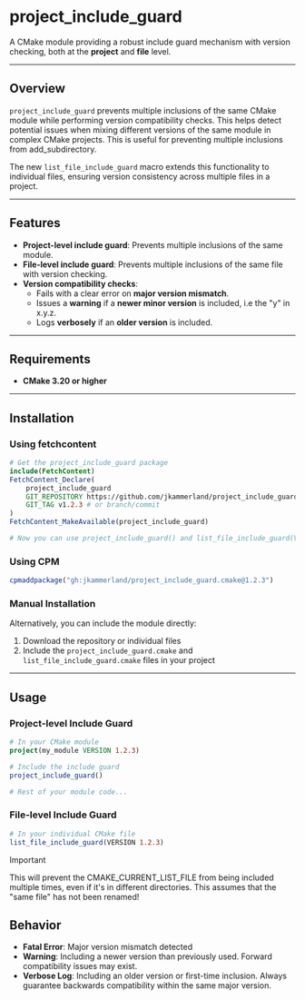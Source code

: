 # project_include_guard

A CMake module providing a robust include guard mechanism with version checking, both at the **project** and **file** level.

---

## Overview

`project_include_guard` prevents multiple inclusions of the same CMake module while performing version compatibility checks. This helps detect potential issues when mixing different versions of the same module in complex CMake projects. This is useful for preventing multiple inclusions from add_subdirectory.

The new `list_file_include_guard` macro extends this functionality to individual files, ensuring version consistency across multiple files in a project. 

---

## Features

- **Project-level include guard**: Prevents multiple inclusions of the same module.
- **File-level include guard**: Prevents multiple inclusions of the same file with version checking.
- **Version compatibility checks**:
  - Fails with a clear error on **major version mismatch**.
  - Issues a **warning** if a **newer minor version** is included, i.e the "y" in x.y.z.
  - Logs **verbosely** if an **older version** is included.

---

## Requirements

- **CMake 3.20 or higher**

---

## Installation

### Using fetchcontent

```cmake
# Get the project_include_guard package
include(FetchContent)
FetchContent_Declare(
    project_include_guard
    GIT_REPOSITORY https://github.com/jkammerland/project_include_guard.cmake.git
    GIT_TAG v1.2.3 # or branch/commit
)
FetchContent_MakeAvailable(project_include_guard)

# Now you can use project_include_guard() and list_file_include_guard(VERSION x.y.z)
```

### Using CPM

```cmake
cpmaddpackage("gh:jkammerland/project_include_guard.cmake@1.2.3")
```

### Manual Installation

Alternatively, you can include the module directly:

1. Download the repository or individual files
2. Include the `project_include_guard.cmake` and `list_file_include_guard.cmake` files in your project

---

## Usage

### Project-level Include Guard

```cmake
# In your CMake module
project(my_module VERSION 1.2.3)

# Include the include guard
project_include_guard()

# Rest of your module code...
```

### File-level Include Guard

```cmake
# In your individual CMake file
list_file_include_guard(VERSION 1.2.3)
```

> [!IMPORTANT]
> This will prevent the CMAKE_CURRENT_LIST_FILE from being included multiple times, even if it's in different directories. This assumes that the "same file" has not been renamed!

## Behavior

- **Fatal Error**: Major version mismatch detected
- **Warning**: Including a newer version than previously used. Forward compatibility issues may exist.
- **Verbose Log**: Including an older version or first-time inclusion. Always guarantee backwards compatibility within the same major version.